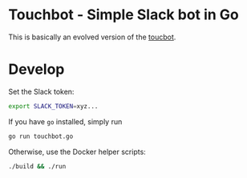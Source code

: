 # Touchbot - Simple Slack bot in Go

This is basically an evolved version of the [toucbot](https://rsmitty.github.io/Slack-Bot/).

# Develop

Set the Slack token:

```bash
export SLACK_TOKEN=xyz...
```

If you have `go` installed, simply run

```bash
go run touchbot.go
```

Otherwise, use the Docker helper scripts:

```bash
./build && ./run
```
